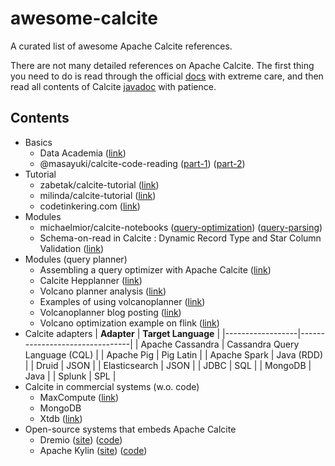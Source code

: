# awesome-calcite
A curated list of awesome Apache Calcite references.

There are not many detailed references on Apache Calcite. The first thing you need to do is read through the official [docs](https://calcite.apache.org/docs/) with extreme care, and then read all contents of Calcite [javadoc](https://javadoc.io/doc/org.apache.calcite/calcite-core/latest/index.html) with patience.

## Contents

- Basics
  - Data Academia ([link](https://datacadamia.com/db/calcite/start))
  - @masayuki/calcite-code-reading ([part-1](https://medium.com/@masayuki/calcite-code-reading-part-1-4ff7cdc56959)) ([part-2](https://medium.com/@masayuki/apache-calcite-code-reading-part-2-594e8ca17acf))
- Tutorial
  - zabetak/calcite-tutorial ([link](https://github.com/zabetak/calcite-tutorial/blob/main/solution/src/main/java/com/github/zabetak/calcite/tutorial/LuceneQueryProcessor.java))
  - milinda/calcite-tutorial ([link](https://github.com/milinda/calcite-tutorial))
  - codetinkering.com ([link](https://codetinkering.com/apache-calcite-tutorial/))
- Modules
  - michaelmior/calcite-notebooks ([query-optimization](https://github.com/michaelmior/calcite-notebooks/blob/master/query-optimization.ipynb)) ([query-parsing](https://github.com/michaelmior/calcite-notebooks/blob/master/query-parsing.ipynb))
  - Schema-on-read in Calcite : Dynamic Record Type and Star Column Validation ([link](https://docs.google.com/document/d/1vCWlqRyJQCtYbtVAjGOKP-8BD4_hrhoM9-4qbdoJs6k/edit))
- Modules (query planner)
  - Assembling a query optimizer with Apache Calcite ([link](https://www.querifylabs.com/blog/assembling-a-query-optimizer-with-apache-calcite))
  - Calcite Hepplanner ([link](https://blog.knoldus.com/exploring-hepplanner-for-apache-calcite/))
  - Volcano planner analysis ([link](https://www.jianshu.com/p/9422b7b71867))
  - Examples of using volcanoplanner ([link](https://www.programcreek.com/java-api-examples/?api=org.apache.calcite.plan.volcano.VolcanoPlanner))
  - Volcanoplanner blog posting ([link](https://aaaaaaron.github.io/2020/02/09/Calcite-Volcano-Planner/))
  - Volcano optimization example on flink ([link](https://chowdera.com/2021/11/20211103041700339x.html))
- Calcite adapters
  | **Adapter**      | **Target Language**            |
  |------------------|--------------------------------|
  | Apache Cassandra | Cassandra Query Language (CQL) |
  | Apache Pig       | Pig Latin                      |
  | Apache Spark     | Java (RDD)                     |
  | Druid            | JSON                           |
  | Elasticsearch    | JSON                           |
  | JDBC             | SQL                            |
  | MongoDB          | Java                           |
  | Splunk           | SPL                            |
- Calcite in commercial systems (w.o. code)
  - MaxCompute ([link](https://www.alibabacloud.com/blog/maxcompute-query-optimization-with-calcite_595363))
  - MongoDB
  - Xtdb ([link](https://xtdb.com/blog/xtdb-sql))
- Open-source systems that embeds Apache Calcite
  - Dremio ([site](https://www.dremio.com/)) ([code](https://github.com/dremio/dremio-oss/tree/master/sabot/kernel/src/main/java/com/dremio/exec/planner/cost))
  - Apache Kylin ([site](https://kylin.apache.org/)) ([code](https://github.com/apache/kylin/tree/main/query/src/main/java/org/apache/kylin/query))

